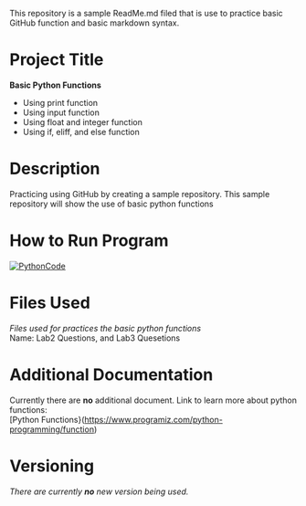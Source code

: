 This repository is a sample ReadMe.md filed that is use to practice basic GitHub function and basic markdown syntax.

# Project Title
**Basic Python Functions**
- Using print function
- Using input function
- Using float and integer function
- Using if, eliff, and else function

# Description
Practicing using GitHub by creating a sample repository. This sample repository will show the use of basic python functions

# How to Run Program
[![PythonCode](https://www.kdnuggets.com/wp-content/uploads/awan_7_tips_python_beginners_8.png)](https://github.com/)


# Files Used
_Files used for practices the basic python functions_
<br>Name: Lab2 Questions, and Lab3 Quesetions

# Additional Documentation
Currently there are **no** additional document. 
Link to learn more about python functions: 
<br>[Python Functions}(https://www.programiz.com/python-programming/function)


# Versioning
_There are currently **no** new version being used._
